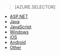 > [AZURE.SELECTOR]
- [ASP.NET](../articles/app-insights-start-monitoring-app-health-usage.md)
- [Java](../articles/app-insights-java-get-started.md)
- [JavaScript](../articles/app-insights-javascript.md)
- [Windows](../articles/app-insights-windows-get-started.md)
- [iOS](../articles/app-insights-ios.md)
- [Android](../articles/app-insights-android.md)
- [Other](../articles/app-insights-platforms.md)

<!--HONumber=54-->